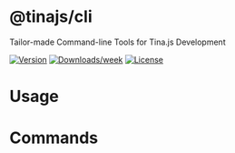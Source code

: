 @tinajs/cli
===========

Tailor-made Command-line Tools for Tina.js Development

[![Version](https://img.shields.io/npm/v/@tinajs/cli.svg)](https://npmjs.org/package/@tinajs/cli)
[![Downloads/week](https://img.shields.io/npm/dw/@tinajs/cli.svg)](https://npmjs.org/package/@tinajs/cli)
[![License](https://img.shields.io/npm/l/@tinajs/cli.svg)](https://github.com/tinajs/cli/blob/master/package.json)

<!-- toc -->
# Usage
<!-- usage -->
# Commands
<!-- commands -->
